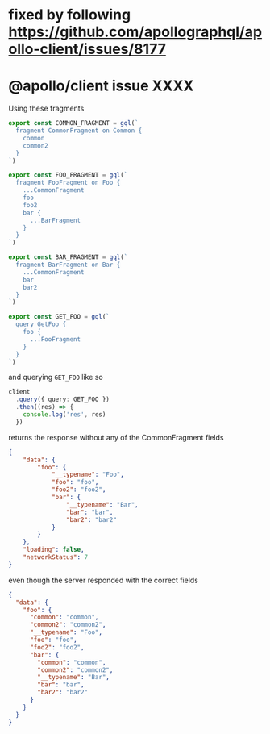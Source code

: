 # fixed by following https://github.com/apollographql/apollo-client/issues/8177


# @apollo/client issue XXXX

Using these fragments

```ts
export const COMMON_FRAGMENT = gql(`
  fragment CommonFragment on Common {
    common
    common2
  }
`)

export const FOO_FRAGMENT = gql(`
  fragment FooFragment on Foo {
    ...CommonFragment
    foo
    foo2
    bar {
      ...BarFragment
    }
  }
`)

export const BAR_FRAGMENT = gql(`
  fragment BarFragment on Bar {
    ...CommonFragment
    bar
    bar2
  }
`)

export const GET_FOO = gql(`
  query GetFoo {
    foo {
      ...FooFragment
    }
  }
`)
```

and querying `GET_FOO` like so

```ts
client
  .query({ query: GET_FOO })
  .then((res) => {
    console.log('res', res)
  })
```

returns the response without any of the CommonFragment fields

```json
{
    "data": {
        "foo": {
            "__typename": "Foo",
            "foo": "foo",
            "foo2": "foo2",
            "bar": {
                "__typename": "Bar",
                "bar": "bar",
                "bar2": "bar2"
            }
        }
    },
    "loading": false,
    "networkStatus": 7
}
```

even though the server responded with the correct fields

```json
{
  "data": {
    "foo": {
      "common": "common",
      "common2": "common2",
      "__typename": "Foo",
      "foo": "foo",
      "foo2": "foo2",
      "bar": {
        "common": "common",
        "common2": "common2",
        "__typename": "Bar",
        "bar": "bar",
        "bar2": "bar2"
      }
    }
  }
}
```
